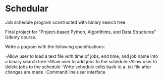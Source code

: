 # Schedular
Job schedule program constructed with binary search tree

Final project for "Project-based Python, Algorithims, and Data Structures" Udemy course.

Write a pogram with the following specifications: 

-Allow user to load a text file with time of jobs, end time, and job name into a binary search tree
-Allow user to add jobs to the schedule
-Allow user to delete jobs to the schedule
-Write schedule edits back to a .txt file after changes are made
-Command line user interface

